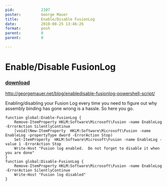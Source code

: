 ```yaml
---
pid:            2107
poster:         George Mauer
title:          Enable/Disable FusionLog
date:           2010-08-25 13:46:26
format:         posh
parent:         0
parent:         0

---
```


# Enable/Disable FusionLog

### [download](2107.ps1)

http://georgemauer.net/blog/enabledisable-fusionlog-powershell-script/

Enabling/disabling your Fusion Log every time you need to figure out why assembly binding has gone wrong is a hassle. So here you go.

```posh
function global:Enable-FusionLog {  
    Remove-ItemProperty HKLM:Software\Microsoft\Fusion -name EnableLog -ErrorAction SilentlyContinue  
    [void](New-ItemProperty  HKLM:Software\Microsoft\Fusion -name EnableLog -propertyType dword -ErrorAction Stop)  
    Set-ItemProperty  HKLM:Software\Microsoft\Fusion -name EnableLog -value 1 -ErrorAction Stop  
    Write-Host "Fusion log enabled.  Do not forget to disable it when you are done"  
}  
function global:Disable-FusionLog {  
    Remove-ItemProperty HKLM:Software\Microsoft\Fusion -name EnableLog -ErrorAction SilentlyContinue  
    Write-Host "Fusion log disabled"  
}  
```
